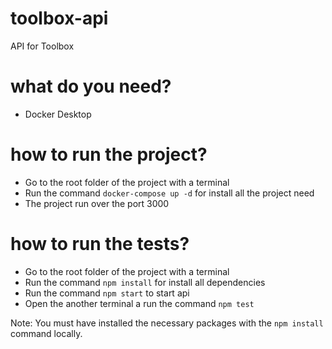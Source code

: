 # toolbox-api
API for Toolbox

# what do you need?
- Docker Desktop

# how to run the project?
- Go to the root folder of the project with a terminal
- Run the command `docker-compose up -d` for install all the project need
- The project run over the port 3000

# how to run the tests?
- Go to the root folder of the project with a terminal
- Run the command `npm install` for install all dependencies
- Run the command `npm start` to start api
- Open the another terminal a run the command `npm test`

Note: You must have installed the necessary packages with the `npm install` command locally.